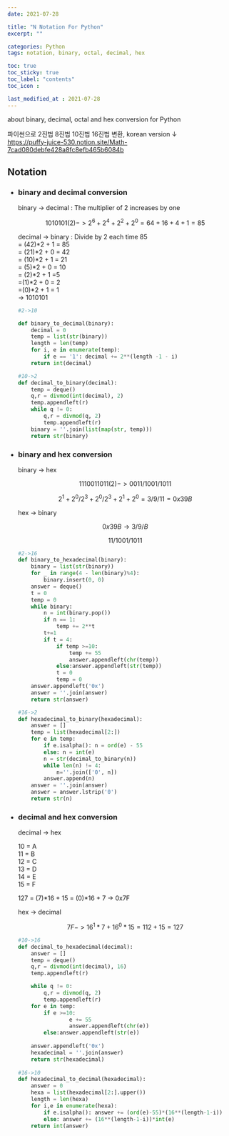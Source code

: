 ```yaml
---
date: 2021-07-28

title: "N Notation For Python"
excerpt: ""

categories: Python
tags: notation, binary, octal, decimal, hex

toc: true  
toc_sticky: true
toc_label: "contents"
toc_icon : 

last_modified_at : 2021-07-28
---
```

about binary, decimal, octal and hex conversion for Python 

파이썬으로 2진법 8진법 10진법 16진법 변환, korean version ↓  
https://puffy-juice-530.notion.site/Math-7cad080debfe428a8fc8efb465b6084b

## Notation


- ### binary and decimal conversion  
  
    binary → decimal     : The multiplier of 2 increases by one

    $$1010101(2) -> 2^6 + 2^4 + 2^2 + 2^0 = 64 + 16 + 4 +1 = 85$$

    decimal → binary : Divide by 2 each time 
    85  
    = (42)*2 + 1 = 85  
    = (21)*2 + 0 = 42  
    = (10)*2 + 1 = 21  
    = (5)*2 + 0 = 10  
    = (2)*2 + 1 =5  
    =(1)*2 + 0 = 2  
    =(0)*2 + 1 = 1  
    → 1010101

    ```python
    #2->10

    def binary_to_decimal(binary):
        decimal = 0
        temp = list(str(binary))
        length = len(temp)
        for i, e in enumerate(temp):
            if e == '1': decimal += 2**(length -1 - i)
        return int(decimal)

    #10->2
    def decimal_to_binary(decimal):
        temp = deque()
        q,r = divmod(int(decimal), 2)
        temp.appendleft(r)
        while q != 0:
            q,r = divmod(q, 2)
            temp.appendleft(r)
        binary = ''.join(list(map(str, temp)))
        return str(binary)
    ```

- ### binary and hex conversion

    binary → hex

    $$
    1110011011(2) -> 0011/1001/1011$$

    $$2^1+2^0/2^3+2^0/2^3+2^1+2^0 = 
    3/9/11 =0x39B$$

    hex → binary

    $$0x39B → 3/9/B$$

    $$11/1001/1011$$

    ```python
    #2->16
    def binary_to_hexadecimal(binary):
        binary = list(str(binary))
        for _ in range(4 - len(binary)%4):
            binary.insert(0, 0) 
        answer = deque()
        t = 0
        temp = 0
        while binary:
            n = int(binary.pop())
            if n == 1:
                temp += 2**t
            t+=1
            if t = 4:
                if temp >=10:
                    temp += 55
                    answer.appendleft(chr(temp))
                else:answer.appendleft(str(temp))
                t = 0
                temp = 0
        answer.appendleft('0x')
        answer = ''.join(answer)
        return str(answer)

    #16->2
    def hexadecimal_to_binary(hexadecimal):
        answer = []
        temp = list(hexadecimal[2:])
        for e in temp:
            if e.isalpha(): n = ord(e) - 55
            else: n = int(e)
            n = str(decimal_to_binary(n))
            while len(n) != 4:
                n=''.join(['0', n])
            answer.append(n)
        answer = ''.join(answer)
        answer = answer.lstrip('0')
        return str(n)
    ```

- ### decimal and hex conversion

    decimal → hex

    10 = A  
    11 = B  
    12 = C  
    13 = D  
    14 = E  
    15 = F  

    127
    = (7)*16 + 15
    = (0)*16 + 7
    → 0x7F  
  
    hex -> decimal

    $$7F -> 16^1*7 +16^0*15 = 112 + 15 =127$$

    ```python
    #10->16
    def decimal_to_hexadecimal(decimal):
        answer = []
        temp = deque()
        q,r = divmod(int(decimal), 16)
        temp.appendleft(r)

        while q != 0:
            q,r = divmod(q, 2)
            temp.appendleft(r)
        for e in temp:
            if e >=10:
                    e += 55
                    answer.appendleft(chr(e))
            else:answer.appendleft(str(e))
            
        answer.appendleft('0x')
        hexadecimal = ''.join(answer)
        return str(hexadecimal)
        
    #16->10
    def hexadecimal_to_decimal(hexadecimal):
        answer = 0
        hexa = list(hexadecimal[2:].upper())
        length = len(hexa)
        for i,e in enumerate(hexa):
            if e.isalpha(): answer += (ord(e)-55)*(16**(length-1-i))
            else: answer += (16**(length-1-i))*int(e)
        return int(answer)
    ```